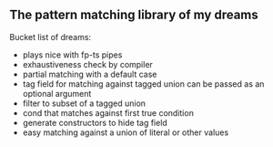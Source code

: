 ## The pattern matching library of my dreams

Bucket list of dreams:

- plays nice with fp-ts pipes
- exhaustiveness check by compiler
- partial matching with a default case
- tag field for matching against tagged union can be passed as an optional argument
- filter to subset of a tagged union
- cond that matches against first true condition
- generate constructors to hide tag field
- easy matching against a union of literal or other values
